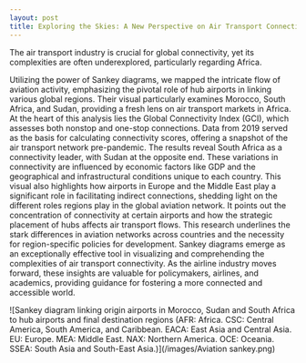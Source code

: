 ```yaml
---
layout: post
title: Exploring the Skies: A New Perspective on Air Transport Connectivity in Africa
---
```


The air transport industry is crucial for global connectivity, yet its complexities are often underexplored, particularly regarding Africa. 

Utilizing the power of Sankey diagrams, we mapped the intricate flow of aviation activity, emphasizing the pivotal role of hub airports in linking various global regions. Their visual particularly examines Morocco, South Africa, and Sudan, providing a fresh lens on air transport markets in Africa. At the heart of this analysis lies the Global Connectivity Index (GCI), which assesses both nonstop and one-stop connections. Data from 2019 served as the basis for calculating connectivity scores, offering a snapshot of the air transport network pre-pandemic. The results reveal South Africa as a connectivity leader, with Sudan at the opposite end. These variations in connectivity are influenced by economic factors like GDP and the geographical and infrastructural conditions unique to each country. This visual also highlights how airports in Europe and the Middle East play a significant role in facilitating indirect connections, shedding light on the different roles regions play in the global aviation network. It points out the concentration of connectivity at certain airports and how the strategic placement of hubs affects air transport flows. This research underlines the stark differences in aviation networks across countries and the necessity for region-specific policies for development. Sankey diagrams emerge as an exceptionally effective tool in visualizing and comprehending the complexities of air transport connectivity. As the airline industry moves forward, these insights are valuable for policymakers, airlines, and academics, providing guidance for fostering a more connected and accessible world.

![Sankey diagram linking origin airports in Morocco, Sudan and South Africa to hub airports and final destination regions (AFR: Africa. CSC: Central America, South America, and Caribbean. EACA: East Asia and Central Asia. EU: Europe. MEA: Middle East. NAX: Northern America. OCE: Oceania. SSEA: South Asia and South-East Asia.)](/images/Aviation sankey.png)
